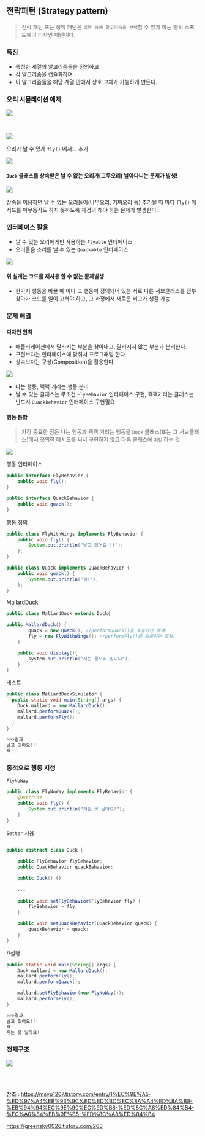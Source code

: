## 전략패턴 (Strategy pattern)

>전략 패턴 또는 정책 패턴은 `실행 중에 알고리즘을 선택`할 수 있게 하는 행위 소프트웨어 디자인 패턴이다.  

### 특징
- 특정한 계열의 알고리즘들을 정의하고
- 각 알고리즘을 캡슐화하며
- 이 알고리즘들을 해당 계열 안에서 상호 교체가 가능하게 만든다.

### 오리 시뮬레이션 예제

![](https://img1.daumcdn.net/thumb/R1280x0/?scode=mtistory2&fname=https%3A%2F%2Fblog.kakaocdn.net%2Fdn%2F7YYNR%2FbtrHp1kkvKH%2FreNsROhqJo854vQ0qr27gk%2Fimg.png)

<br>

![](https://img1.daumcdn.net/thumb/R1280x0/?scode=mtistory2&fname=https%3A%2F%2Fblog.kakaocdn.net%2Fdn%2FFf6Ma%2FbtrAa4VpAAi%2FRCQmOpsKcrDcgkBF3r3i4K%2Fimg.png)

오리가 날 수 있게 `fly()` 메서드 추가

![](https://img1.daumcdn.net/thumb/R1280x0/?scode=mtistory2&fname=https%3A%2F%2Fblog.kakaocdn.net%2Fdn%2Fbc6iQt%2FbtrAbh77Gdy%2FPKXeROLkZvRyHejCy1jVMk%2Fimg.png)

#### `Duck` 클래스를 상속받은 날 수 없는 오리가(고무오리) 날아다니는 문제가 발생!
![](https://img1.daumcdn.net/thumb/R1280x0/?scode=mtistory2&fname=https%3A%2F%2Fblog.kakaocdn.net%2Fdn%2FUqKl5%2FbtrHqo7mVIu%2FQ9N7E9RQM3mx2Igx6MUUSK%2Fimg.png)

상속을 이용하면 날 수 없는 오리들이(나무오리, 가짜오리 등) 추가될 때 마다 `fly()` 메서드를 아무동작도 하지 못하도록 재정의 해야 하는 문제가 발생한다.

### 인터페이스 활용

- 날 수 있는 오리에게만 사용하는 `Flyable` 인터페이스
- 오리울음 소리를 낼 수 있는 `Quackable` 인터페이스

![](https://img1.daumcdn.net/thumb/R1280x0/?scode=mtistory2&fname=https%3A%2F%2Fblog.kakaocdn.net%2Fdn%2FcdgVz7%2FbtrAcWhliE2%2FpBiBjl9lkQdxoBEx90SypK%2Fimg.png)

#### 위 설계는 코드를 재사용 할 수 없는 문제발생
- 한가지 행동을 바꿀 때 마다 그 행동이 정의되어 있는 서로 다른 서브클래스를 전부 찾아가 코드를 일이 고쳐야 하고, 그 과정에서 새로운 버그가 생길 가능

### 문제 해결

#### 디자인 원칙
- 애플리케이션에서 달라지는 부분을 찾아내고, 달라지지 않는 부분과 분리한다.
- 구현보다는 인터페이스에 맞춰서 프로그래밍 한다
- 상속보다는 구성(Composition)을 활용한다

![](https://img1.daumcdn.net/thumb/R1280x0/?scode=mtistory2&fname=https%3A%2F%2Fblog.kakaocdn.net%2Fdn%2Fb9pDzp%2FbtrHqRnZRrj%2FcahYFNm9qMQyKnGY5Kf5Q0%2Fimg.png)

- 나는 행동, 꽥꽥 거리는 행동 분리
- 날 수 있는 클래스는 무조건 `FlyBehavior` 인터페이스 구현, 꽥꽥거리는 클래스는 반드시 `QuackBehavior` 인터페이스 구현필요

#### 행동 통합

>가장 중요한 점은 나는 행동과 꽥꽥 거리는 행동을 `Duck` 클래스(또는 그 서브클래스)에서 정의한 메서드를 써서 구현하지 않고 다른 클래스에 `위임` 하는 것

![](https://img1.daumcdn.net/thumb/R1280x0/?scode=mtistory2&fname=https%3A%2F%2Fblog.kakaocdn.net%2Fdn%2FIfHVk%2FbtrD0rZeoNE%2FjSUrKjqqWbZEdlnaqGvBlk%2Fimg.png)

행동 인터페이스
```java
public interface FlyBehavior {
    public void fly();
}

public interface QuackBehavior {
    public void quack();
}
```

행동 정의
```java
public class FlyWithWings implements FlyBehavior {
    public void fly() {
    	System.out.println("날고 있어요!!!");
    };
}

public class Quack implements QuackBehavior {
    public void quack() {
    	System.out.println("꽥!");
    };
}
```

MallardDuck
```java
public class MallardDuck extends Duck{

public MallardDuck() {
		quack = new Quack(); //performQuack()을 호출하면 꽥꽥!
 		fly = new FlyWithWings(); //performFly()를 호출하면 훨훨!
	}

	public void display(){
		system.out.println("저는 물오리 입니다");
	}
}
```

테스트
```java
public class MallardDuckSimulator {
  public static void main(String[] args) {
  	Duck mallard = new MallardDuck();
   	mallard.performQuack();
    mallard.performFly();
  }
}

>>>결과
날고 있어요!!!
꽥!
```

### 동적으로 행동 지정

`FlyNoWay`
```java
public class FlyNoWay implements FlyBehavior {
    @Override
    public void fly() {
        System.out.println("저는 못 날아요!");
    }
}
```

`Setter` 사용
```java

public abstract class Duck {
    
    public FlyBehavior flyBehavior;
    public QuackBehavior quackBehavior;

    public Duck() {}
    
    ...
    
    public void setFlyBehavior(FlyBehavior fly) {
        flyBehavior = fly;
    }

    public void setQuackBehavior(QuackBehavior quack) {
        quackBehavior = quack;
    }
}
```

//실행
```java
public static void main(String[] args) {
    Duck mallard = new MallardDuck();
    mallard.performFly();
    mallard.performQuack();

    mallard.setFlyBehavior(new FlyNoWay());
    mallard.performFly();
}

>>>결과
날고 있어요!!!
꽥!
저는 못 날아요!
```

### 전체구조

![](https://img1.daumcdn.net/thumb/R1280x0/?scode=mtistory2&fname=https%3A%2F%2Fblog.kakaocdn.net%2Fdn%2FbkivIZ%2FbtrAdwCP1vl%2FynvKMZPKCVSs49oZ94PKn1%2Fimg.png)

<br>
<br>
    
참조 : https://msyu1207.tistory.com/entry/1%EC%9E%A5-%ED%97%A4%EB%93%9C%ED%8D%BC%EC%8A%A4%ED%8A%B8-%EB%94%94%EC%9E%90%EC%9D%B8-%ED%8C%A8%ED%84%B4-%EC%A0%84%EB%9E%B5-%ED%8C%A8%ED%84%B4

https://greensky0026.tistory.com/263










